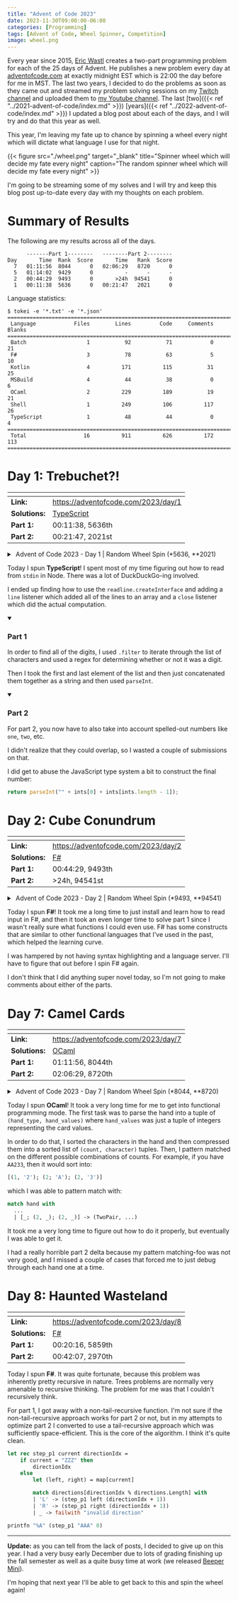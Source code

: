 ```yaml
---
title: "Advent of Code 2023"
date: 2023-11-30T09:00:00-06:00
categories: [Programming]
tags: [Advent of Code, Wheel Spinner, Competition]
image: wheel.png
---
```


Every year since 2015, [Eric Wastl][1] creates a two-part programming problem
for each of the 25 days of Advent. He publishes a new problem every day at
[adventofcode.com](https://adventofcode.com) at exactly midnight EST which is
22:00 the day before for me in MST. The last two years, I decided to do the
problems as soon as they came out and streamed my problem solving sessions on my
[Twitch channel][2] and uploaded them to [my Youtube channel][3]. The last
[two]({{< ref "../2021-advent-of-code/index.md" >}})
[years]({{< ref "../2022-advent-of-code/index.md" >}})
I updated a blog post about each of the days, and I will try and do that this
year as well.

This year, I'm leaving my fate up to chance by spinning a wheel every night
which will dictate what language I use for that night.

{{< figure
    src="./wheel.png"
    target="_blank"
    title="Spinner wheel which will decide my fate every night"
    caption="The random spinner wheel which will decide my fate every night" >}}

I'm going to be streaming some of my solves and I will try and keep this blog
post up-to-date every day with my thoughts on each problem.

[1]: https://twitter.com/ericwastl
[2]: https://twitch.tv/sumnerevans
[3]: https://www.youtube.com/@sumnerevans

# Summary of Results

The following are my results across all of the days.

```
      -------Part 1--------   --------Part 2--------
Day       Time  Rank  Score       Time   Rank  Score
  7   01:11:56  8044      0   02:06:29   8720      0
  5   01:14:02  9429      0          -      -      -
  2   00:44:29  9493      0       >24h  94541      0
  1   00:11:38  5636      0   00:21:47   2021      0
```

Language statistics:

```
$ tokei -e '*.txt' -e '*.json'
===============================================================================
 Language            Files        Lines         Code     Comments       Blanks
===============================================================================
 Batch                   1           92           71            0           21
 F#                      3           78           63            5           10
 Kotlin                  4          171          115           31           25
 MSBuild                 4           44           38            0            6
 OCaml                   2          229          189           19           21
 Shell                   1          249          106          117           26
 TypeScript              1           48           44            0            4
===============================================================================
 Total                  16          911          626          172          113
===============================================================================
```

# Day 1: Trebuchet?!

| <!-- -->       | <!-- -->                                                                                |
| -------------- | --------------------------------------------------------------------------------------- |
| **Link:**      | https://adventofcode.com/2023/day/1                                                     |
| **Solutions:** | [TypeScript](https://github.com/sumnerevans/advent-of-code/blob/master/y2023/d01/01.ts) |
| **Part 1:**    | 00:11:38, 5636th                                                                        |
| **Part 2:**    | 00:21:47, 2021st                                                                        |

<details class="youtube-expander">
  <summary><i class="fa fa-youtube-play"></i>&nbsp;Advent of Code 2023 - Day 1 | Random Wheel Spin (*5636, **2021)</summary>
  {{< youtube id="iXxL_JxLh1A" title="Advent of Code 2023 - Day 1 | Random Wheel Spin (*5636, **2021)" >}}
</details>

Today I spun **TypeScript**! I spent most of my time figuring out how to read
from `stdin` in Node. There was a lot of DuckDuckGo-ing involved.

I ended up finding how to use the `readline.createInterface` and adding a `line`
listener which added all of the lines to an array and a `close` listener which
did the actual computation.

<details class="advent-of-code-part-expander" open>
<summary><h3>Part 1</h3></summary>

In order to find all of the digits, I used `.filter` to iterate through the list
of characters and used a regex for determining whether or not it was a digit.

Then I took the first and last element of the list and then just concatenated
them together as a string and then used `parseInt`.

</details>

<details class="advent-of-code-part-expander" open>
<summary><h3>Part 2</h3></summary>

For part 2, you now have to also take into account spelled-out numbers like
`one`, `two`, etc.

I didn't realize that they could overlap, so I wasted a couple of submissions on
that.

I did get to abuse the JavaScript type system a bit to construct the final
number:

```js
return parseInt("" + ints[0] + ints[ints.length - 1]);
```

</details>

# Day 2: Cube Conundrum

| <!-- -->       | <!-- -->                                                                             |
| -------------- | ------------------------------------------------------------------------------------ |
| **Link:**      | https://adventofcode.com/2023/day/2                                                  |
| **Solutions:** | [F#](https://github.com/sumnerevans/advent-of-code/blob/master/y2023/d02/Program.fs) |
| **Part 1:**    | 00:44:29, 9493th                                                                     |
| **Part 2:**    | >24h, 94541st                                                                        |

<details class="youtube-expander">
  <summary><i class="fa fa-youtube-play"></i>&nbsp;Advent of Code 2023 - Day 2 | Random Wheel Spin (*9493, **94541)</summary>
  {{< youtube id="30a0xIioxMs" title="Advent of Code 2023 - Day 2 | Random Wheel Spin (*9493, **94541)" >}}
</details>

Today I spun **F#**! It took me a long time to just install and learn how to
read input in F#, and then it took an even longer time to solve part 1 since I
wasn't really sure what functions I could even use. F# has some constructs
that are similar to other functional languages that I've used in the past, which
helped the learning curve.

I was hampered by not having syntax highlighting and a language server. I'll
have to figure that out before I spin F# again.

I don't think that I did anything super novel today, so I'm not going to make
comments about either of the parts.

# Day 7: Camel Cards

| <!-- -->       | <!-- -->                                                                            |
| -------------- | ----------------------------------------------------------------------------------- |
| **Link:**      | https://adventofcode.com/2023/day/7                                                 |
| **Solutions:** | [OCaml](https://github.com/sumnerevans/advent-of-code/blob/master/y2023/d07/d07.ml) |
| **Part 1:**    | 01:11:56, 8044th                                                                    |
| **Part 2:**    | 02:06:29, 8720th                                                                    |

<details class="youtube-expander">
  <summary><i class="fa fa-youtube-play"></i>&nbsp;Advent of Code 2023 - Day 7 | Random Wheel Spin (*8044, **8720)</summary>
  {{< youtube id="f8iZByyR1Cc" title="Advent of Code 2023 - Day 7 | Random Wheel Spin (*8044, **8720)" >}}
</details>

Today I spun **OCaml**! It took a very long time for me to get into functional
programming mode. The first task was to parse the hand into a tuple of
`(hand_type, hand_values)` where `hand_values` was just a tuple of integers
representing the card values.

In order to do that, I sorted the characters in the hand and then compressed
them into a sorted list of `(count, character)` tuples. Then, I pattern matched
on the different possible combinations of counts. For example, if you have
`AA233`, then it would sort into:

```ocaml
[(1, '2'); (2; 'A'); (2, '3')]
```

which I was able to pattern match with:

```ocaml
match hand with
  ...
  | [_; (2, _); (2, _)] -> (TwoPair, ...)
```

It took me a very long time to figure out how to do it properly, but eventually
I was able to get it.

I had a really horrible part 2 delta because my pattern matching-foo was not
very good, and I missed a couple of cases that forced me to just debug through
each hand one at a time.

# Day 8: Haunted Wasteland

| <!-- -->       | <!-- -->                                                                             |
| -------------- | ------------------------------------------------------------------------------------ |
| **Link:**      | https://adventofcode.com/2023/day/8                                                  |
| **Solutions:** | [F#](https://github.com/sumnerevans/advent-of-code/blob/master/y2023/d08/Program.fs) |
| **Part 1:**    | 00:20:16, 5859th                                                                     |
| **Part 2:**    | 00:42:07, 2970th                                                                     |

Today I spun **F#**. It was quite fortunate, because this problem was inherently
pretty recursive in nature. Trees problems are normally very amenable to
recursive thinking. The problem for me was that I couldn't recursively think.

For part 1, I got away with a non-tail-recursive function. I'm not sure if the
non-tail-recursive approach works for part 2 or not, but in my attempts to
optimize part 2 I converted to use a tail-recursive approach which was
sufficiently space-efficient. This is the core of the algorithm. I think it's
quite clean.

```ocaml
let rec step_p1 current directionIdx =
    if current = "ZZZ" then
        directionIdx
    else
        let (left, right) = map[current]

        match directions[directionIdx % directions.Length] with
        | 'L' -> (step_p1 left (directionIdx + 1))
        | 'R' -> (step_p1 right (directionIdx + 1))
        | _ -> failwith "invalid direction"

printfn "%A" (step_p1 "AAA" 0)
```

-----

**Update:** as you can tell from the lack of posts, I decided to give up on this
year. I had a very busy early December due to lots of grading finishing up the
fall semester as well as a quite busy time at work (we released
[Beeper Mini](https://blog.beeper.com/p/introducing-beeper-mini-get-blue)).

I'm hoping that next year I'll be able to get back to this and spin the wheel
again!
